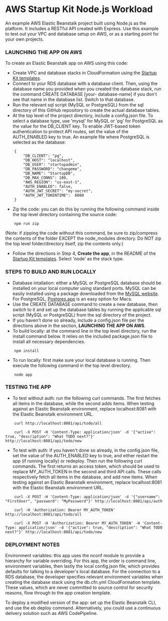 # AWS Startup Kit Node.js Workload


An example AWS Elastic Beanstalk project built using Node.js as the platform. It
includes a RESTful API created with Express. Use this example to test out your VPC
and database setup on AWS, or as a starting point for your own projects.

### LAUNCHING THE APP ON AWS

To create an Elastic Beanstalk app on AWS using this code:
- Create VPC and database stacks in CloudFormation using the [Startup Kit templates](https://github.com/awslabs/startup-kit-templates).
- Connect to your RDS database with a database client.  Then, using the database name
you provided when you created the database stack, run the command CREATE DATABASE [your-
database-name] if you don't see that name in the database list.  Switch to that database.  
- Run the relevant sql script (MySQL or PostgreSQL) from the sql directory of this 
GitHub repository to create the actual database tables. 
- At the top level of the project directory, include a config.json file.  To select
a database type, use 'mysql' for MySQL or 'pg' for PostgreSQL as the value for the
DB_CLIENT key.  To enable JWT-based token authentication to protect API routes,
set the value of the AUTH_ENABLED key to true.  An example file where PostgreSQL is 
selected as the database:  

```
    {
        "DB_CLIENT": "pg",
        "DB_HOST": "localhost",
        "DB_USER": "startupadmin",
        "DB_PASSWORD": "changeme",
        "DB_NAME": "StartupDB",
        "DB_MAX_CONNS": 100,
        "AWS_REGION": "us-east-1",
        "AUTH_ENABLED": false,
        "AUTH_JWT_SECRET": "my-secret",
        "AUTH_JWT_TOKENTIME":  6000
    }
```

- Zip the code:  you can do this by running the following command inside the top level
directory containing the source code:
```
    npm run zip
```
(Note: if zipping the code without this command, be sure to zip/compress the contents of
the folder EXCEPT the node_modules directory.  Do NOT zip the top level folder/directory itself, zip the contents only.)
- Follow the directions in Step 4, **Create the app**, in the README of the [Startup Kit templates](https://github.com/awslabs/startup-kit-templates). Select 'node' as the stack type. 

### STEPS TO BUILD AND RUN LOCALLY

- Database intallation:  either a MySQL or PostgreSQL database should be installed on your
local computer using standard ports.  MySQL can be easily installed using a package
downloaded from the [MySQL website](https://dev.mysql.com/downloads/mysql).  For PostgreSQL,
[Postgres.app](http://postgresapp.com) is an easy option for Macs.
- Use the CREATE DATABASE command to create a new database, then switch to it and set up
the database tables by running the applicable sql script (MySQL or PostgreSQL) from the 
sql directory of the project.
- If you haven't done so already, include a config.json file per the directions above 
in the section, **LAUNCHING THE APP ON AWS**.
- To build locally: at the command line in the top level directory, run the install
command below.  It relies on the included package.json file to install all necessary
dependencies.
```
    npm install
```
- To run locally:  first make sure your local database is running.  Then execute the
following command in the top level directory.
```
    node app
```

### TESTING THE APP

- To test without auth:  run the following curl commands.  The first fetches all items in the database, while the second adds items.  When testing against an Elastic Beanstalk environment,
replace localhost:8081 with the Elastic Beanstalk environment URL.

```
    curl http://localhost:8081/api/todo/all
    
    curl -X POST -H 'Content-Type: application/json' -d '{"active": true, "description": "What TODO next?"}' http://localhost:8081/api/todo/new

```

- To test with auth:  if you haven't done so already, in the config.json file, set the value
of the AUTH_ENABLED key to true, and either restart the app (if running locally) or redeploy.
Then run the following curl commands. The first returns an access token, which should be used
to replace MY_AUTH_TOKEN in the second and third API calls.  These calls respectively fetch all
items in the database, and add new items.  When testing against an Elastic Beanstalk environment, replace localhost:8081 with the Elastic Beanstalk environment URL.


```
    curl -X POST -H 'Content-Type: application/json' -d '{"username": "FirstUser", "password": "MyPassword"}' http://localhost:8081/api/auth

    curl -H 'Authorization: Bearer MY_AUTH_TOKEN' http://localhost:8081/api/todo/all
    
    curl -X POST -H 'Authorization: Bearer MY_AUTH_TOKEN' -H 'Content-Type: application/json' -d '{"active": true, "description": "What TODO next?"}' http://localhost:8081/api/todo/new

```


### DEPLOYMENT NOTES

Environment variables:  this app uses the nconf module to provide a hierarchy for 
variable overriding.  For this app, the order is command line, environment variables, 
then lastly the local config.json file, which provides defaults for talking to a 
developer's local database.  For the connection to a RDS database, the developer
specifies relevant environment variables when creating the database stack using the
db.cfn.yml CloudFormation template.  These values, which are never committed to source
control for security reasons, flow through to the app creation template.  

To deploy a modified version of the app:  set up the Elastic Beanstalk CLI, and use
the eb deploy command.  Alternatively, you could use a continuous delivery solution
such as AWS CodePipeline.  


